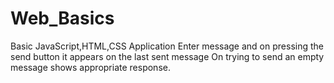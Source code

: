 # Web_Basics

Basic JavaScript,HTML,CSS Application
Enter message and on pressing the send button it appears on the last sent message
On trying to send an empty message shows appropriate response.
